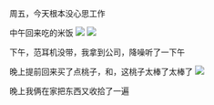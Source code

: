 周五，今天根本没心思工作

中午回来吃的米饭
![](http://upload-images.jianshu.io/upload_images/6904315-3cca5a9ae9d072d9.jpg?imageMogr2/auto-orient/strip%7CimageView2/2/w/1080/q/50)
![](http://upload-images.jianshu.io/upload_images/6904315-1efe1bc60c06f2be.jpg?imageMogr2/auto-orient/strip%7CimageView2/2/w/1080/q/50)

下午，范耳机没带，我拿到公司，降噪听了一下午

晚上提前回来买了点桃子，和，这桃子太棒了太棒了
![](http://upload-images.jianshu.io/upload_images/6904315-b1029e1412f68e33.jpg?imageMogr2/auto-orient/strip%7CimageView2/2/w/1080/q/50)

晚上我俩在家把东西又收拾了一遍
